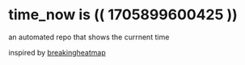 # time_now is (( 1705899600425 ))

an automated repo that shows the currnent time

inspired by [breakingheatmap](https://github.com/breakingheatmap/breakingheatmap)